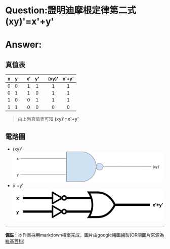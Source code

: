 # Question:證明迪摩根定律第二式 (xy)'=x'+y'

# Answer:
## 真值表

x | y | | x' | y' | | (xy)' | x'+y'
|:---: |:---: |:---: |:---: |:---: |:---: |:---: |:---:
0 | 0 | | 1 | 1 | | 1 | 1 
0 | 1 | | 1 | 0 | | 1 | 1
1 | 0 | | 0 | 1 | | 1 | 1
1 | 1 | | 0 | 0 | | 0 | 0
>由上列真值表可知 **(xy)'=x'+y'**



## 電路圖
* (xy)'![alt text](image.png)
* x'+y'![alt text](image-1.png)

---
**備註 :** 本作業採用markdown檔案完成，圖片由google繪圖繪製(OR閘圖片來源為[維基百科](https://zh.wikipedia.org/zh-tw/%E6%88%96%E9%97%A8))
